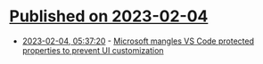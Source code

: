 # [Published on 2023-02-04](index.md)

* [2023-02-04, 05:37:20](https://news.ycombinator.com/item?id=34651860) - [Microsoft mangles VS Code protected properties to prevent UI customization](https://github.com/microsoft/vscode/pull/166126)
